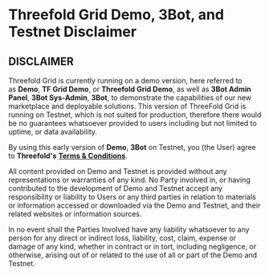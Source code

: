 # Threefold Grid Demo, 3Bot, and Testnet Disclaimer

## DISCLAIMER

Threefold Grid is currently running on a demo version, here referred to as __Demo__, __TF Grid Demo__, or __Threefold Grid Demo__, as well as __3Bot Admin Panel__, __3Bot Sys-Admin__, __3Bot__, to demonstrate the capabilities of our new marketplace and deployable solutions.
This version of ThreeFold Grid is running on Testnet, which is not suited for production, therefore there would be no guarantees whatsoever provided to users including but not limited to uptime, or data availability.

By using this early version of __Demo__, __3Bot__ on Testnet, you (the User) agree to __Threefold's__ [__Terms & Conditions__](https://github.com/threefoldfoundation/legal/blob/master/src/terms_conditions_all.md).

All content provided on Demo and Testnet is provided without any representations or warranties of any kind. No Party involved in, or having contributed to the development of Demo and Testnet accept any responsibility or liability to Users or any third parties in relation to materials or information accessed or downloaded via the Demo and Testnet, and their related websites or information sources. 

In no event shall the Parties Involved have any liability whatsoever to any person for any direct or indirect loss, liability, cost, claim, expense or damage of any kind, whether in contract or in tort, including negligence, or otherwise, arising out of or related to the use of all or part of the Demo and Testnet.
